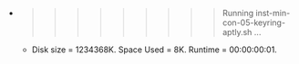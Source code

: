 * >>>>>>>>> Running inst-min-con-05-keyring-aptly.sh ...
  * Disk size = 1234368K. Space Used = 8K. Runtime = 00:00:00:01.
